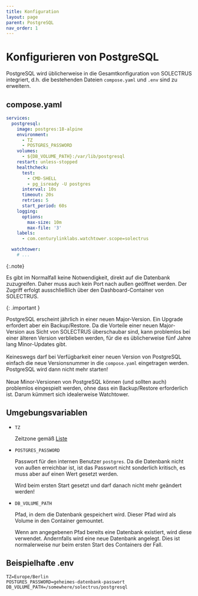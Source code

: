 ```yaml
---
title: Konfiguration
layout: page
parent: PostgreSQL
nav_order: 1
---
```


# Konfigurieren von PostgreSQL

PostgreSQL wird üblicherweise in die Gesamtkonfiguration von SOLECTRUS integriert, d.h. die bestehenden Dateien `compose.yaml` und `.env` sind zu erweitern.

## compose.yaml

```yaml
services:
  postgresql:
    image: postgres:18-alpine
    environment:
      - TZ
      - POSTGRES_PASSWORD
    volumes:
      - ${DB_VOLUME_PATH}:/var/lib/postgresql
    restart: unless-stopped
    healthcheck:
      test:
        - CMD-SHELL
        - pg_isready -U postgres
      interval: 10s
      timeout: 20s
      retries: 5
      start_period: 60s
    logging:
      options:
        max-size: 10m
        max-file: '3'
    labels:
      - com.centurylinklabs.watchtower.scope=solectrus

  watchtower:
    # ...
```

{:.note}

Es gibt im Normalfall keine Notwendigkeit, direkt auf die Datenbank zuzugreifen. Daher muss auch kein Port nach außen geöffnet werden. Der Zugriff erfolgt ausschließlich über den Dashboard-Container von SOLECTRUS.

{: .important }

PostgreSQL erscheint jährlich in einer neuen Major-Version. Ein Upgrade erfordert aber ein Backup/Restore. Da die Vorteile einer neuen Major-Version aus Sicht von SOLECTRUS überschaubar sind, kann problemlos bei einer älteren Version verblieben werden, für die es üblicherweise fünf Jahre lang Minor-Updates gibt. \
\
Keineswegs darf bei Verfügbarkeit einer neuen Version von PostgreSQL einfach die neue Versionsnummer in die `compose.yaml` eingetragen werden. PostgreSQL wird dann nicht mehr starten! \
\
Neue Minor-Versionen von PostgreSQL können (und sollten auch) problemlos eingespielt werden, ohne dass ein Backup/Restore erforderlich ist. Darum kümmert sich idealerweise Watchtower.

## Umgebungsvariablen

- `TZ`

  Zeitzone gemäß [Liste](https://en.wikipedia.org/wiki/List_of_tz_database_time_zones)

- `POSTGRES_PASSWORD`

  Passwort für den internen Benutzer `postgres`. Da die Datenbank nicht von außen erreichbar ist, ist das Passwort nicht sonderlich kritisch, es muss aber auf einen Wert gesetzt werden.

  Wird beim ersten Start gesetzt und darf danach nicht mehr geändert werden!

- `DB_VOLUME_PATH`

  Pfad, in dem die Datenbank gespeichert wird. Dieser Pfad wird als Volume in den Container gemountet.

  Wenn am angegebenen Pfad bereits eine Datenbank existiert, wird diese verwendet. Andernfalls wird eine neue Datenbank angelegt. Dies ist normalerweise nur beim ersten Start des Containers der Fall.

## Beispielhafte .env

```properties
TZ=Europe/Berlin
POSTGRES_PASSWORD=geheimes-datenbank-passwort
DB_VOLUME_PATH=/somewhere/solectrus/postgresql
```
